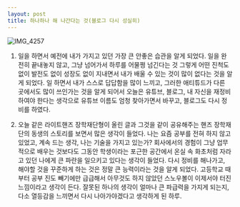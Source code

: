 ```yaml
---
layout: post
title: 하나하나 해 나간다는 것(블로그 다시 성실히)
---
```


![IMG_4257](https://user-images.githubusercontent.com/50545088/137517824-eefe11d7-46d2-4971-a3df-64356b5af26d.png)

1. 일을 하면서 예전에 내가 가지고 있던 가장 큰 안좋은 습관을 알게 되었다. 일을 완전히 끝내놓지 않고, 그냥 넘어가서 하루를 어물쩡 넘긴다는 것 그렇게 어떤 진척도 없이 발전도 없이 성장도 없이 지내면서 내가 배울 수 있는 것이 많이 없다는 것을 알게 되었다. 일 하면서 내가 스스로 답답함을 많이 느끼고, 그러한 애티튜드가 다른 곳에서도 많이 쓰인가는 것을 알게 되어서 오늘은 유튜브, 블로그, 내 자신을 재정비하여야 한다는 생각으로 유튜브 이름도 엄청 찾아가면서 바꾸고, 블로그도 다시 정비를 하였다.

2. 오늘 같은 라이트핸즈 장학재단형이 올린 글과 그것을 같이 공유해주는 핸즈 장학재단의 동생의 스토리를 보면서 많은 생각이 들었다. 나는 요즘 공부를 전혀 하지 않고 있었고, 계속 드는 생각, 나는 기술을 가지고 있는가? 회사에서의 경험이 그냥 업무적으로 배우는 것보다도 그동안 학생이라는 포근한 공간에서 온실 속 화초처럼 자라고 있던 나에게 큰 파란을 일으키고 있다는 생각이 들었다. 다시 정비를 해나가고, 해야할 것을 꾸준하게 하는 것은 정말 큰 능력이라는 것을 알게 되었다. 고등학교 때부터 공부 진도 빼기에만 급급해서 아무것도 하지 않았던 스노우볼이 이제서야 터진 느낌이라고 생각이 든다. 잘못된 하나의 생각이 얼마나 큰 파급력을 가지게 되는지, 다소 열등감을 느끼면서 다시 나아가야겠다고 생각하게 된 하루.